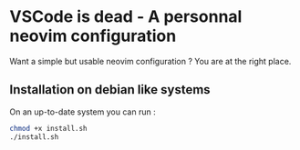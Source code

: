 # VSCode is dead - A personnal neovim configuration

Want a simple but usable neovim configuration ? You are at the right place.

## Installation on debian like systems

On an up-to-date system you can run :

```bash
chmod +x install.sh 
./install.sh
```

